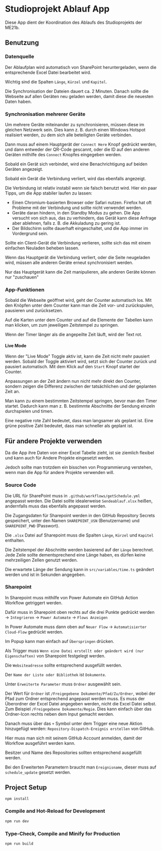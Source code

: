 # Studioprojekt Ablauf App

Diese App dient der Koordination des Ablaufs des Studioprojekts der ME21b.

## Benutzung

### Datenquelle

Der Ablaufplan wird automatisch von SharePoint heruntergeladen, wenn die entsprechende Excel Datei bearbeitet wird.

Wichtig sind die Spalten `Länge`, `Kürzel` und `Kapitel`.

Die Synchronisation der Dateien dauert ca. 2 Minuten. Danach sollte die Webseite auf allen Geräten neu geladen werden, damit diese die neuesten Daten haben.

### Synchronisation mehrerer Geräte

Um mehrere Geräte miteinander zu synchronisieren, müssen diese im gleichen Netzwerk sein. Dies kann z. B. durch einen Windows Hotspot realisiert werden, zu dem sich alle beteiligten Geräte verbinden.

Dann muss auf einem Hauptgerät der `Connect Here` Knopf gedrückt werden, und dann entweder der QR-Code gescannt, oder die ID auf den anderen Geräten mithilfe des `Connect` Knopfes eingegeben werden.

Sobald ein Gerät sich verbindet, wird eine Benachrichtigung auf beiden Geräten angezeigt.

Sobald ein Gerät die Verbindung verliert, wird das ebenfalls angezeigt.

Die Verbindung ist relativ instabil wenn sie falsch benutzt wird. Hier ein paar Tipps, um die App stabiler laufen zu lassen:

- Einen Chromium-basierten Browser oder Safari nutzen. Firefox hat oft Probleme mit der Verbindung und sollte nicht verwendet werden.
- Geräte daran hindern, in den Standby Modus zu gehen. Die App versucht von sich aus, das zu verhindern, das Gerät kann diese Anfrage aber ablehnen, falls z. B. die Akkuladung zu gering ist.
- Der Bildschirm sollte dauerhaft eingeschaltet, und die App immer im Vordergrund sein.

Sollte ein Client-Gerät die Verbindung verlieren, sollte sich das mit einem einfachen Neuladen beheben lassen.

Wenn das Hauptgerät die Verbindung verliert, oder die Seite neugeladen wird, müssen alle anderen Geräte erneut synchronisiert werden.

Nur das Hauptgerät kann die Zeit manipulieren, alle anderen Geräte können nur "zuschauen"

### App-Funktionen

Sobald die Webseite geöffnet wird, geht der Counter automatisch los. Mit den Knöpfen unter dem Counter kann man die Zeit vor- und zurückspulen, pausieren und zurücksetzen.

Auf die Karten unter dem Counter und auf die Elemente der Tabellen kann man klicken, um zum jeweiligen Zeitstempel zu springen.

Wenn der Timer länger als die angepeilte Zeit läuft, wird der Text rot.

#### Live Mode

Wenn der "Live Mode" Toggle aktiv ist, kann die Zeit nicht mehr pausiert werden. Sobald der Toggle aktiviert wird, setzt sich der Counter zurück und pausiert automatisch. Mit dem Klick auf den `Start` Knopf startet der Counter.

Anpassungen an der Zeit ändern nun nicht mehr direkt den Counter, sondern zeigen die Differenz zwischen der tatsächlichen und der geplanten Zeit an.

Man kann zu einem bestimmten Zeitstempel springen, bevor man den Timer startet. Dadurch kann man z. B. bestimmte Abschnitte der Sendung einzeln durchspielen und timen.

Eine negative rote Zahl bedeutet, dass man langsamer als geplant ist. Eine grüne positive Zahl bedeutet, dass man schneller als geplant ist.

## Für andere Projekte verwenden

Da die App ihre Daten von einer Excel Tabelle zieht, ist sie ziemlich flexibel und kann auch für Andere Projekte eingesetzt werden.

Jedoch sollte man trotzdem ein bisschen von Programmierung verstehen, wenn man die App für andere Projekte verwenden will.

### Source Code

Die URL für SharePoint muss in `.github/workflows/getSchedule.yml` angepasst werden. Die Datei sollte idealerweise `Sendeablauf.xlsx` heißen, andernfalls muss das ebenfalls angepasst werden.

Die Zugangsdaten für Sharepoint werden in den GitHub Repository Secrets gespeichert, unter den Namen `SHAREPOINT_USN` (Benutzername) und `SHAREPOINT_PWD` (Passwort).

Die `.xlsx` Datei auf Sharepoint muss die Spalten `Länge`, `Kürzel` und `Kapitel` enthalten.

Die Zeitstempel der Abschnitte werden basierend auf der `Länge` berechnet. Jede Zeile sollte dementsprechend eine Länge haben, es dürfen keine mehrzeiligen Zellen genutzt werden.

Die erwartete Länge der Sendung kann in `src/variables/time.ts` geändert werden und ist in Sekunden angegeben.

### Sharepoint

In Sharepoint muss mithilfe von Power Automate ein GitHub Action Workflow getriggert werden.

Dafür muss in Sharepoint oben rechts auf die drei Punkte gedrückt werden -> `Integrieren` -> `Power Automate` -> `Flows Anzeigen`

In Power Automate muss dann oben auf `Neuer Flow` -> `Automatisierter Cloud-Flow` gedrückt werden.

Im Popup kann man einfach auf `Überspringen` drücken.

Als Trigger muss `Wenn eine Datei erstellt oder geändert wird (nur Eigenschaften)` von Sharepoint festgelegt werden.

Die `Websiteadresse` sollte entsprechend ausgefüllt werden.

Der `Name der Liste oder Bibliothek` ist `Dokumente`.

Unter `Erweiterte Parameter` muss `Ordner` ausgewählt sein.

Der Wert für `Ordner` ist `/Freigegebene Dokumente/Pfad/Zu/Ordner`, wobei der Pfad zum Ordner entsprechend angepasst werden muss. Es muss der Überordner der Excel Datei angegeben werden, nicht die Excel Datei selbst. Zum Beispiel `/Freigegebene Dokumente/Regie`. Dies kann einfach über das Ordner-Icon rechts neben dem Input gemacht werden.

Danach muss über das `+` Symbol unter dem Trigger eine neue Aktion hinzugefügt werden: `Repository-Dispatch-Ereignis erstellen` von GitHub.

Hier muss man sich mit seinem GitHub Account anmelden, damit der Workflow ausgeführt werden kann.

Besitzer und Name des Repositories sollten entsprechend ausgefüllt werden.

Bei den Erweiterten Parametern braucht man `Ereignisname`, dieser muss auf `schedule_update` gesetzt werden.

## Project Setup

```sh
npm install
```

### Compile and Hot-Reload for Development

```sh
npm run dev
```

### Type-Check, Compile and Minify for Production

```sh
npm run build
```
